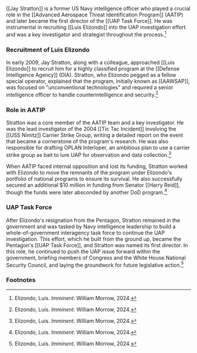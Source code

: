 [[Jay Stratton]] is a former US Navy intelligence officer who played a crucial role in the [[Advanced Aerospace Threat Identification Program]] (AATIP) and later became the first director of the [[UAP Task Force]]. He was instrumental in recruiting [[Luis Elizondo]] into the UAP investigation effort and was a key investigator and strategist throughout the process.[^1]

### Recruitment of Luis Elizondo

In early 2009, Jay Stratton, along with a colleague, approached [[Luis Elizondo]] to recruit him for a highly classified program at the [[Defense Intelligence Agency]] (DIA). Stratton, who Elizondo pegged as a fellow special operator, explained that the program, initially known as [[AAWSAP]], was focused on "unconventional technologies" and required a senior intelligence officer to handle counterintelligence and security.[^1]

### Role in AATIP

Stratton was a core member of the AATIP team and a key investigator. He was the lead investigator of the 2004 [[Tic Tac Incident]] involving the [[USS Nimitz]] Carrier Strike Group, writing a detailed report on the event that became a cornerstone of the program's research. He was also responsible for drafting OPLAN Interloper, an ambitious plan to use a carrier strike group as bait to lure UAP for observation and data collection.[^1]

When AATIP faced internal opposition and lost its funding, Stratton worked with Elizondo to move the remnants of the program under Elizondo's portfolio of national programs to ensure its survival. He also successfully secured an additional $10 million in funding from Senator [[Harry Reid]], though the funds were later absconded by another DoD program.[^1]

### UAP Task Force

After Elizondo's resignation from the Pentagon, Stratton remained in the government and was tasked by Navy intelligence leadership to build a whole-of-government interagency task force to continue the UAP investigation. This effort, which he built from the ground up, became the Pentagon's [[UAP Task Force]], and Stratton was named its first director. In this role, he continued to push the UAP issue forward within the government, briefing members of Congress and the White House National Security Council, and laying the groundwork for future legislative action.[^1]

### Footnotes
[^1]: Elizondo, Luis. *Imminent*. William Morrow, 2024.
